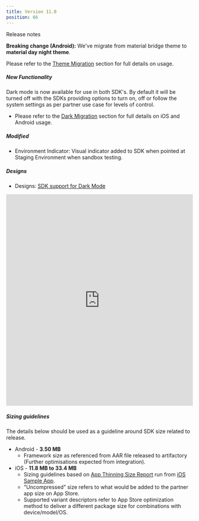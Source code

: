 ```yaml
---
title: Version 11.0
position: 66
---
```

Release notes

**Breaking change (Android):** We've migrate from material bridge theme to **material day night theme**.

Please refer to the <a href="https://cartrawler.github.io/#section_androidtheme_migration">Theme Migration</a> section for full details on usage.


##### New Functionality
Dark mode is now available for use in both SDK's. By default it will be turned off with the SDKs providing options to turn on, off or follow the system settings as per partner use case for levels of control.

* Please refer to the <a href="https://cartrawler.github.io/#section_style_guidedark_mode">Dark Migration</a> section for full details on iOS and Android usage.


##### Modified
* Environment Indicator: Visual indicator added to SDK when pointed at Staging Environment when sandbox testing.



##### Designs
* Designs: <a href="https://app.abstract.com/embed/b770e3cf-27e2-4e29-907a-8b66ff9a62e0?collectionLayerId=c69dd2d7-042b-44df-bf78-6b68abd09814&mode=design&present=true" target="_blank">SDK support for Dark Mode</a>
<style>
.responsive-wrap iframe{ max-width: 100%;}
</style>
<div class="responsive-wrap">
  <iframe src="https://app.abstract.com/embed/b770e3cf-27e2-4e29-907a-8b66ff9a62e0?collectionLayerId=c69dd2d7-042b-44df-bf78-6b68abd09814&mode=design&present=true" frameborder="0" width="960" height="569" allowfullscreen="true" mozallowfullscreen="true" webkitallowfullscreen="true"></iframe>
</div>
 
 
   
##### Sizing guidelines
The details below should be used as a guideline around SDK size related to release.
* Android - **3.50 MB**
  * Framework size as referenced from AAR file released to artifactory (Further optimisations expected from integration).
* iOS - **11.8 MB to 33.4 MB**
  * Sizing guidelines based on <a href="https://github.com/cartrawler/cartrawler.github.io/blob/master/ios-report.txt" target="_blank">App Thinning Size Report</a> run from <a href="https://github.com/cartrawler/cartrawler-ios-integration" target="_blank">iOS Sample App</a>.
  * "Uncompressed" size refers to what would be added to the partner app size on App Store.
  * Supported variant descriptors refer to App Store optimization method to deliver a different package size for combinations with device/model/OS.
